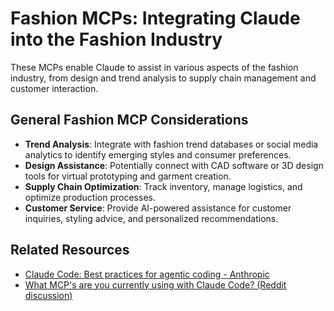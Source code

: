 
# Fashion MCPs: Integrating Claude into the Fashion Industry

These MCPs enable Claude to assist in various aspects of the fashion industry, from design and trend analysis to supply chain management and customer interaction.

## General Fashion MCP Considerations

*   **Trend Analysis**: Integrate with fashion trend databases or social media analytics to identify emerging styles and consumer preferences.
*   **Design Assistance**: Potentially connect with CAD software or 3D design tools for virtual prototyping and garment creation.
*   **Supply Chain Optimization**: Track inventory, manage logistics, and optimize production processes.
*   **Customer Service**: Provide AI-powered assistance for customer inquiries, styling advice, and personalized recommendations.

## Related Resources

*   [Claude Code: Best practices for agentic coding - Anthropic](https://www.anthropic.com/engineering/claude-code-best-practices)
*   [What MCP's are you currently using with Claude Code? (Reddit discussion)](https://www.reddit.com/r/ClaudeAI/comments/1l2apt1/what_mcps_are_you_currently_using_with_claude_code/)



